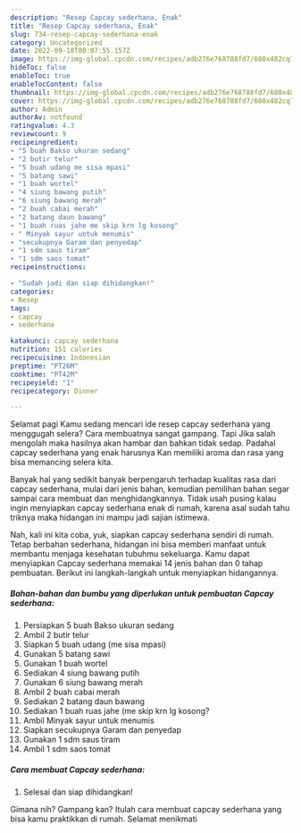 ```yaml
---
description: "Resep Capcay sederhana, Enak"
title: "Resep Capcay sederhana, Enak"
slug: 734-resep-capcay-sederhana-enak
category: Uncategorized
date: 2022-09-18T00:07:55.157Z
image: https://img-global.cpcdn.com/recipes/adb276e768788fd7/680x482cq70/capcay-sederhana-foto-resep-utama.jpg
hideToc: false
enableToc: true
enableTocContent: false
thumbnail: https://img-global.cpcdn.com/recipes/adb276e768788fd7/680x482cq70/capcay-sederhana-foto-resep-utama.jpg
cover: https://img-global.cpcdn.com/recipes/adb276e768788fd7/680x482cq70/capcay-sederhana-foto-resep-utama.jpg
author: Admin
authorAv: notfound
ratingvalue: 4.3
reviewcount: 9
recipeingredient:
- "5 buah Bakso ukuran sedang"
- "2 butir telur"
- "5 buah udang me sisa mpasi"
- "5 batang sawi"
- "1 buah wortel"
- "4 siung bawang putih"
- "6 siung bawang merah"
- "2 buah cabai merah"
- "2 batang daun bawang"
- "1 buah ruas jahe me skip krn lg kosong"
- " Minyak sayur untuk menumis"
- "secukupnya Garam dan penyedap"
- "1 sdm saus tiram"
- "1 sdm saos tomat"
recipeinstructions:

- "Sudah jadi dan siap dihidangkan!"
categories:
- Resep
tags:
- capcay
- sederhana

katakunci: capcay sederhana 
nutrition: 151 calories
recipecuisine: Indonesian
preptime: "PT26M"
cooktime: "PT42M"
recipeyield: "1"
recipecategory: Dinner

---
```



Selamat pagi Kamu sedang mencari ide resep capcay sederhana yang menggugah selera? Cara membuatnya sangat gampang. Tapi Jika salah mengolah maka hasilnya akan hambar dan bahkan tidak sedap. Padahal capcay sederhana yang enak harusnya Kan memiliki aroma dan rasa yang bisa memancing selera kita.




Banyak hal yang sedikit banyak berpengaruh terhadap kualitas rasa dari capcay sederhana, mulai dari jenis bahan, kemudian pemilihan bahan segar sampai cara membuat dan menghidangkannya. Tidak usah pusing kalau ingin menyiapkan capcay sederhana enak di rumah, karena asal sudah tahu triknya maka hidangan ini mampu jadi sajian istimewa.


Nah, kali ini kita coba, yuk, siapkan capcay sederhana sendiri di rumah. Tetap berbahan sederhana, hidangan ini bisa memberi manfaat untuk membantu menjaga kesehatan tubuhmu sekeluarga. Kamu dapat menyiapkan Capcay sederhana memakai 14 jenis bahan dan 0 tahap pembuatan. Berikut ini langkah-langkah untuk menyiapkan hidangannya.

<!--inarticleads1-->

##### Bahan-bahan dan bumbu yang diperlukan untuk pembuatan Capcay sederhana:

1. Persiapkan 5 buah Bakso ukuran sedang
1. Ambil 2 butir telur
1. Siapkan 5 buah udang (me sisa mpasi)
1. Gunakan 5 batang sawi
1. Gunakan 1 buah wortel
1. Sediakan 4 siung bawang putih
1. Gunakan 6 siung bawang merah
1. Ambil 2 buah cabai merah
1. Sediakan 2 batang daun bawang
1. Sediakan 1 buah ruas jahe (me skip krn lg kosong?
1. Ambil  Minyak sayur untuk menumis
1. Siapkan secukupnya Garam dan penyedap
1. Gunakan 1 sdm saus tiram
1. Ambil 1 sdm saos tomat




<!--inarticleads2-->

##### Cara membuat Capcay sederhana:


1. Selesai dan siap dihidangkan!



Gimana nih? Gampang kan? Itulah cara membuat capcay sederhana yang bisa kamu praktikkan di rumah. Selamat menikmati
